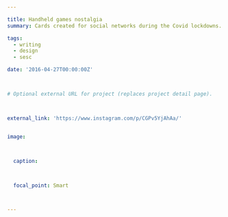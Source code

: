 ```yaml
---

title: Handheld games nostalgia
summary: Cards created for social networks during the Covid lockdowns.

tags: 
  - writing
  - design
  - sesc

date: '2016-04-27T00:00:00Z'



# Optional external URL for project (replaces project detail page).



external_link: 'https://www.instagram.com/p/CGPv5YjAhAa/'


image:



  caption:



  focal_point: Smart



---
```



